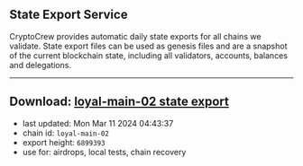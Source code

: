 ## State Export Service
CryptoCrew provides automatic daily state exports for all chains we validate. State export files can be used as genesis files and are a snapshot of the current blockchain state, including all validators, accounts, balances and delegations.

---
**Download: [loyal-main-02 state export](https://dl-eu2.ccvalidators.com/SERVICE/loyal/loyal-main-02_export_6899393.json)**
---

- last updated: Mon Mar 11 2024 04:43:37
- chain id: `loyal-main-02`
- export height: `6899393`
- use for: airdrops, local tests, chain recovery
